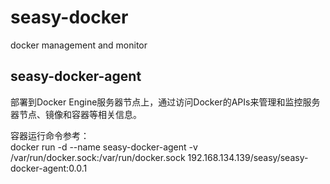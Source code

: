 # seasy-docker
docker management and monitor

## seasy-docker-agent  
  部署到Docker Engine服务器节点上，通过访问Docker的APIs来管理和监控服务器节点、镜像和容器等相关信息。  

  容器运行命令参考：  
    docker run -d --name seasy-docker-agent -v /var/run/docker.sock:/var/run/docker.sock 192.168.134.139/seasy/seasy-docker-agent:0.0.1  
    
